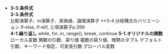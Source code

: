 * **3-3.条件式**  
**3-3.条件式**  
比較演算子、in演算子、真偽値、論理演算子
**3-4.分岐構文のバリエーション
if-else, if-elif, 三項演算子p.399  
**4-1.繰り返し**
while, for..in, range(), break, continue
**5-1.オリジナルの関数**
ローカル変数
関数の引数、戻り値
複数の戻り値、暗黙のタプル
デフォルト引数、キーワード指定、可変長引数
グローバル変数